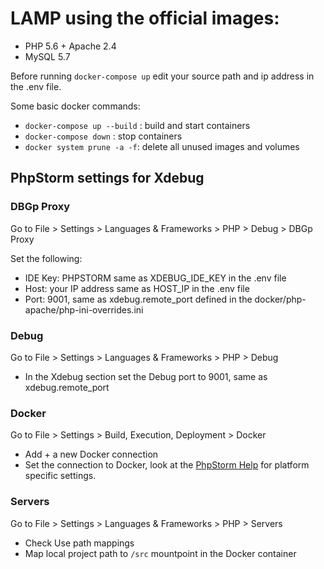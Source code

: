 # LAMP using the official images:  
 - PHP 5.6 + Apache 2.4
 - MySQL 5.7

Before running `docker-compose up` edit your source path and ip address in the .env file. 

Some basic docker commands: 
- `docker-compose up --build` : build and start containers  
- `docker-compose down` : stop containers  
- `docker system prune -a -f`: delete all unused images and volumes  

## PhpStorm settings for Xdebug 

### DBGp Proxy 
Go to File > Settings > Languages & Frameworks > PHP > Debug > DBGp Proxy  

Set the following:  
- IDE Key: PHPSTORM same as XDEBUG_IDE_KEY in the .env file  
- Host: your IP address same as HOST_IP in the .env file  
- Port: 9001, same as xdebug.remote_port defined in the docker/php-apache/php-ini-overrides.ini  

### Debug 
Go to File > Settings > Languages & Frameworks > PHP > Debug  
- In the Xdebug section set the Debug port to 9001, same as xdebug.remote_port  

### Docker 
Go to File > Settings > Build, Execution, Deployment > Docker 

- Add + a new Docker connection  
- Set the connection to Docker, look at the [PhpStorm Help](https://www.jetbrains.com/help/phpstorm/docker-connection-settings.html) for platform specific settings. 

### Servers 
Go to File > Settings > Languages & Frameworks > PHP > Servers 

- Check Use path mappings 
- Map local project path to `/src` mountpoint in the Docker container
